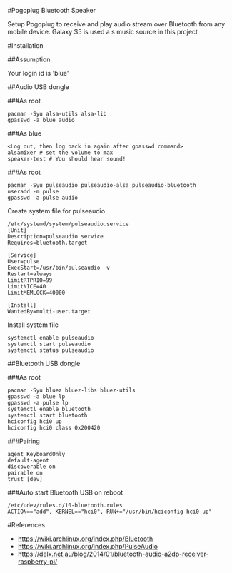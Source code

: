 #Pogoplug Bluetooth Speaker

Setup Pogoplug to receive and play audio stream over Bluetooth from any mobile device. Galaxy S5 is used a s music source in this project

#Installation

##Assumption

Your login id is 'blue'

##Audio USB dongle

###As root

```
pacman -Syu alsa-utils alsa-lib
gpasswd -a blue audio
```

###As blue

```
<Log out, then log back in again after gpasswd command>
alsamixer # set the volume to max
speaker-test # You should hear sound!
```

###As root

```
pacman -Syu pulseaudio pulseaudio-alsa pulseaudio-bluetooth
useradd -m pulse
gpasswd -a pulse audio
```

Create system file for pulseaudio

```
/etc/systemd/system/pulseaudio.service
[Unit]
Description=pulseaudio service
Requires=bluetooth.target

[Service]
User=pulse
ExecStart=/usr/bin/pulseaudio -v
Restart=always
LimitRTPRIO=99
LimitNICE=40
LimitMEMLOCK=40000

[Install]
WantedBy=multi-user.target
```

Install system file

```
systemctl enable pulseaudio
systemctl start pulseaudio
systemctl status pulseaudio
```

##Bluetooth USB dongle

###As root

```
pacman -Syu bluez bluez-libs bluez-utils
gpasswd -a blue lp
gpasswd -a pulse lp
systemctl enable bluetooth
systemctl start bluetooth
hciconfig hci0 up
hciconfig hci0 class 0x200420
```

###Pairing

```
agent KeyboardOnly
default-agent
discoverable on
pairable on
trust [dev]
```

###Auto start Bluetooth USB on reboot

```
/etc/udev/rules.d/10-bluetooth.rules
ACTION=="add", KERNEL=="hci0", RUN+="/usr/bin/hciconfig hci0 up"
```

#References

* https://wiki.archlinux.org/index.php/Bluetooth
* https://wiki.archlinux.org/index.php/PulseAudio
* https://delx.net.au/blog/2014/01/bluetooth-audio-a2dp-receiver-raspberry-pi/
